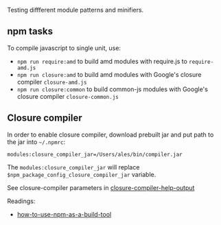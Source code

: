 Testing diffferent module patterns and minifiers.

## npm tasks

To compile javascript to single unit, use:

  -  `npm run require:amd` to build amd modules with require.js to `require-amd.js` 
  -  `npm run closure:amd` to build amd modules with Google's closure compiler `closure-amd.js`
  -  `npm run closure:common` to build common-js modules with Google's closure compiler `closure-common.js`

## Closure compiler

In order to enable closure compiler, download prebuilt jar and put path to the jar
into `~/.npmrc`:

    modules:closure_compiler_jar=/Users/ales/bin/compiler.jar

The `modules:closure_compiler_jar` will replace `$npm_package_config_closure_compiler_jar` variable.

See closure-compiler parameters in [closure-compiler-help-output](closure-compiler-help-output.txt)


Readings:

  - [how-to-use-npm-as-a-build-tool][1]

[1]: http://blog.keithcirkel.co.uk/how-to-use-npm-as-a-build-tool/
